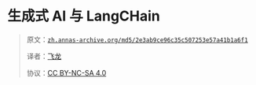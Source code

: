 # 生成式 AI 与 LangCHain

> 原文：[`zh.annas-archive.org/md5/2e3ab9ce96c35c507253e57a41b1a6f1`](https://zh.annas-archive.org/md5/2e3ab9ce96c35c507253e57a41b1a6f1)
> 
> 译者：[飞龙](https://github.com/wizardforcel)
> 
> 协议：[CC BY-NC-SA 4.0](http://creativecommons.org/licenses/by-nc-sa/4.0/)